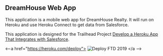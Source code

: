 DreamHouse Web App
------------------

This application is a mobile web app for DreamHouse Realty. It will run on Heroku and use Heroku Connect to get data from Salesforce.

This application is designed for the Trailhead Project [Develop a Heroku App That Integrates with Salesforce](https://trailhead.salesforce.com/content/learn/projects/develop-heroku-applications).

<--a href="https://heroku.com/deploy">
  <img src="https://www.herokucdn.com/deploy/button.svg" alt="Deploy FTD 2019">
</a -->


